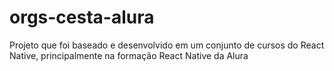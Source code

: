 # orgs-cesta-alura
Projeto que foi baseado e desenvolvido em um conjunto de cursos do React Native, principalmente na formação React Native da Alura
